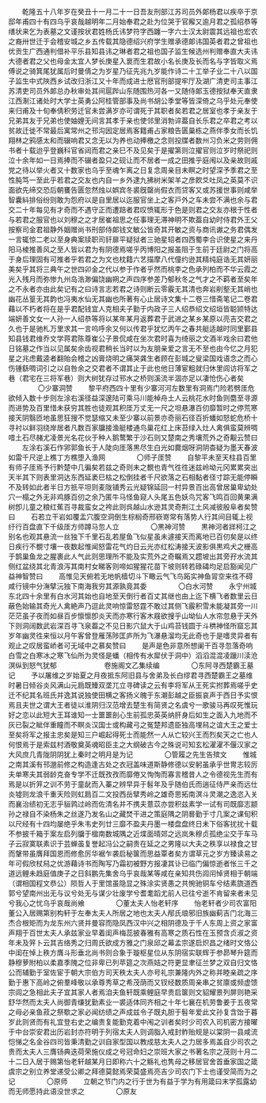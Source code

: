 <!-- { "loadSidebar": true } -->
　　乾隆五十八年岁在癸丑十一月二十一日吾友刑部江苏司员外郞杨君以疾卒于京邸年甫四十有四乌乎哀哉越明年二月始奉君之赴为位哭于官廨又逾月君之孤绍恭等缮状来乞为表墓之文谨按状君姓杨氏讳梦符字西躔一字六士汉太尉震其远祖也宏农之裔卅世迁于会稽安城之乡五传载其隐德绍兴府学生赠承德郞讳国英者君之曾祖也优贡生广西通判借补平乐县知县讳之琳者君之祖也国子监生候选州判赠奉直大夫讳大德者君之父也母金太宜人梦长庚星入褱而生君故小名长庚及长而名与字皆取义焉傅说之骑箕尾犹属后时曼倩之为岁星乃征先兆九岁能作诗二十工举子业二十八以国子监生中式陜西乡试改归浙江又十年而成进士厯官刑部提牢厅及湖广清吏司主事江苏清吏司员外郞总办秋审处其间扈跸山东随围热河各一又随侍郞玉德按狱奉天直隶江西淛江诸处时大学士英勇公阿桂管部事及尚书胡公季堂等皆深倚之乌乎处元奉使来归甫及十旬奉倩积劳迁官未尝满岁亦可谓死于其职者矣若君之居室也孝于亲友于兄弟其友于兄弟也使妯娌无间言其孝于亲也使邻里消勃谇葢自长乐君之卒君之考以贫故迁徙不常最后寓常州之邗沟因定居焉客籍甫占家粮告匮巢栋之燕伴季女而长饥翔林之鸦感太和而辍响君又念无以为养也动捧檄之念则投牒者数州习负米之劳则佣书者十载迨乎登巍科官省闼而君之亲巳不及见矣于是擢第则泣擢官则泣岁时祭祀则泣十余年如一日焉捧而不辍者盈只之砚让而不居者一成之田推乎庭闱以及亲故则戚党之待以举火者又十数家也乌乎至魂乍离之日复念周亲目未瞑之时望深予季君之至性肫笃一至此乎若君之交友也内自一乡外逮九拂树米架羊之彦飮爻吐凤之英莫不识面欲先缔交恐后朝饔告匮忽然烛以娯宾冬裘旣罄尚假衣而贷客又或苏援世事则咸举智囊紏排俗纷则敢为怨府以是自里居以迄服官坐上之客戸外之车未尝不满也余与君交二十年每见有才奇而不遇守正而遭踣者君叹愤辄形于色是则君之交友亦根于性者与若君之服官也以刘穆之之才居崔祖思之任事理无滞神明不欺葢自幼时侍君外王父按察司金君祖静外姻赠尚书刑部侍郞钱文敏公皆奇其开敏之资与商讯谳之务君偶发一言辄惊二老以至身典案牍职司豻扉平疑狱者三驰星轺者四西蜀李合识使星之来丹阳马棱推善风之至人皆以君为有阴德焉嗟乎丙博阳之报虽阻于生前于廷尉之门将高于身后理固有可推者乎若君之为文也枕籍六艺描摩八代僮约逊其精纯庭诰无其妍丽美矣乎其将三典午之世四卯金之代以参于作者乎然而桃李之色承列柏而不华云霞之光入残月而弥惨九州岛浩渺偏饶幽朔之声四序参差乃郁秋冬之气才之不羁者至矣年之不永者亦由此矣记有之曰诗言志若君之诗则断云零霰无其清也奔岩削壑无其峭也幽花丛篁无其韵也冯夷水仙无其幽也所著有心止居诗文集十二卷三惜斋笔记二卷君藉以不朽者将在是乎君配钱宜人克相夫子勤于内政子三人绍恭绍文绍垣皆聪颕特达端妍善文女一人孙一人绍恭等将以某年某月返葬君于武进之某乡某原以亮吉交君之久也于是驰札万里求其一言呜呼余又何以传君乎犹忆丙午之春共艇适越时同里鄞县知县钱君维乔文学蒋君陈尊崔公子景侃咸在坐次君时喜为绮丽之文酒半戏余曰君他日铭墓之作当以见属矣余齿视君稍长当时以为友朋亲爱之言无不至也由今忆之月犯星之兆虑戴逵者翻贻会稽之凶膏烧明之痛哭龚生者顾在彭城之叟梁国戏语念之而心伤锺繇啁词引之以自咎余之交君者不谓其止于此也他日薄宦粗就归休里闾访将军之巷（君宅在三将军巷）则大树犹存过邗水之桥则溪流半涸亦足以凄怆伤心者矣 
　　
　　〇少寨洞赞 
　　黎平府西四十里有少寨河河左数里有洞焉门险若劈厓危欲倾入数十步则左涂右溪径益深邃陆可乘马川能棹舟土人云桃花水时鱼则麕至寻源而进势及百里惜未获穷其胜也徒观其积厓万丈无一尺之坦悬瀑百仞靡暂时之停荒寒接天阴翳匝地虽思狂搜不觉瑟缩又未至少寨以前景亦奇丽石径百折蟠如怒蛇危桥十寻衬以鲜羽绕岸居者凡数百家牖接渔艇楼通鸟巢花红上床苔绿入灶人禽俱蛮莫辨啁唶土石尽赭尤凌景光名花伙于种人鹅鹜繁于沙石则又楚南之秀壤荒外之奇觏云赞曰 
　　左涂右溪石作郛郭鱼长于人陡向厓落黒尽生白光如爨烟呀洞阴杳疑为墨天春波如雷千尺逆上樵丁方樵堕入渔网 
　　
　　〇师子厓赞 
　　自黎平未至天柱县百里有师子厓焉予行黔楚中几徧矣若兹之奇则未之覩也青气徃徃迷兹岭坳元冈累累突出天半其下则表里洞达东西延袤巳枯之松倒挂者千尺欲落之石相黏者径寸踪无能停瞬不及转如此者半日方扺平坦则麦陇铺秀云光疑锦延回一村异景百出高曾居巢卑幼处穴一榻之外无非鸡豚百仞之余乃匿牛马怪鱼窥人头尾五色妖鸟咒客飞鸣百回黄果满树卽儿童之粮红蕉百寻裁蛮女之袴此则呉越山水逊其灵奇荆江土风减彼殷阜者矣赞曰 
　　石若立干岩如覆盂穴腹空洞倒生棕榈奇邢嵚嵜常有落势人行其间目辄上视纡行百盘直下千级厓方师蹲马忽人立 
　　
　　〇黒神河赞 
　　黒神河者牂柯江之别名也观其悬流一丝独下千里石乱若屋鱼飞似星虽未遽接天而离地已百仞矣是以终日疾行不覩寸壤一夜数起惟闻怒雷花气灼日云光亦红松涛接天波影俱黒鸡犬之栅高于鹊巢鱼龙之腥裹此人气此则思理所不能及实荒外之奇瞩焉又趱坡出其旁孖水流其侧红盆绕其北青浪泻其南村女睇客则啼如猩猩花苗下坡则转若碌碡均足启豁闻见广益神智赞曰 
　　高惟见天俯若无地帆樯切斗下瞰云气飞鸟跖实神鱼冐空来徃不碍咸行镜中分潕擘沅独下南海我穷其源孰竟其委 
　　
　　〇白水河赞 
　　永宁州城东北四十余里有白水河其始也自地至天倒行者百丈其继也由上迄下横飞者数里云日蔽色始输其奇光人禽絶声乃逗此灵响惊雷怒霆不敢过其侧飞霰积雪未能凝其旁一川茫茫虽子夜而如昼百步懔懔卽炎天而亦寒行客木屐欲搜乎山坳仙人水帘忽悬于天外下则洞阔数武岩深百寻飞泉葢之不见日影穴鼠大于山鸡苔钱圆于斗栱神怪所窟忘其岁年幽灵徃来恒以月午客曾登雁荡陟匡庐所为飞瀑悬溜均无此奇也于是嗜灵异者有观止之叹居蛮峤者可无域中之慕矣赞曰 
　　是声是色非意所想阑干百寻忽落奇响白雪之白寒冰之寒飞仙所为灵怪是蟠（相传有水犀伏于洞中）滔滔混混凌躐川渎沧溟纵到怒气犹郁 
　　
　　
　　卷施阁文乙集续编 
　　
　　〇东阿寻西楚霸王墓记 
　　予以屠维之岁始夏之月夜抵东阿旧县与舍弟及长白缪君寻西楚霸王之墓维时暑日倾谷炎风满山元扃既臻双垄兀立寻碑读之云有李将军从王死实拊葬焉嗟乎史迁不纪其名班氏并逸其说独使田横之客扬义魄于东潮彭越之臣振哀声于西日予实恨焉且夫世之谓大王者徒以淮阴归汉范增去楚生有简贤之名虞兮一歌骏马再叹死惟玩好之恋以此短大王耳谁知一士噩噩剖心生前孤忠英英纳肝身后如生之面入九地而不灰已裂之眦伴重瞳而不瞑炎汉国士或构藏弓之冤楚邦遗臣独高埋舄之谊大王之爱士至矣将军之报主忠矣是知三户崛起得死士而能然一人从亡较兴王而烈矣天之亡也人何恨焉于是索兹村酒敬奠英魂昭臣主之大纲破古今之殊说可知玄松濯濯不偃汉家之大风庶几青陇阴阴犹上秦时之明月是为记 
　　
　　〇管履之先生告殡文 
　　惟城之南其溪有邗邈前修之构造逢古处之衣冠盖味道斯静修德以安躬虽承乎世冑志较厉夫单寒夫其弱龄克奋专学不迁既孜孜而靡倦又恂恂而寡言稽昔人之令德视先生而有焉是以折笄之训不劳于童龀而入蓁之辨早异于髫年及乎随伯氏而遄征侍严亲而远仕炎墟则龙浪千重天险则虹扃百二文投西岳擘秀岭之雄奇思拓南溟斗灵潮之逸恣入关而襄治绩初无志乎貆鹑过岭而佐清名并不携夫薏苡亦尝积兹素学一试有司既靡志颛孙之禄自不染杨朱之丝遂乃发名山之藏焚干进之策庭隅之阴晷勤于寸几案之课旬积以尺经有十四均屡绝乎朱韦史列廿三靡不盈夫丹墨一楼盘盘终日未下俗客扰扰十载不参披千箱于案左启列牖于楹南数城隅之近堞面晴郊之远岚朱穆贞孤绝尘交于车马子云寂寞联素识于芸蝉虽复誉起冯公之嗣贵在延之之男隆以大夫之秩享以禄食之甘而鞶带虽膺拜国恩而修愈厉华裾乍袭启秘箧而思益覃者矣方谓草元之岁方臻读易之年可假欣杖舄之优游藉诗书而陶写乃霜初被野方报凄其讣已临门偏惊逝者怅三千之道远鲤未趋庭值庚子之日斜鹏先集舍乌乎哀哉某等咸在亲知共伤闾闬悼贤相于朝端（谓相国程文恭公）陨哲人于里馆虽隐显之殊涂实贤愚之共惋驰铜车兮结素旒道西郭兮望南州出无与议兮处无与谋少壮废学兮耆耄蹈尤前人已往兮逝不肯留来者未见兮我心之忧乌乎哀哉尚飨 
　　
　　〇董太夫人怡老轩序 
　　怡老轩者少司农富阳董公入居赐第别构轩于左奉太夫人所居之地也太夫人邴氏琅邪旧族幽蓟吉门北海三杰合根矩而为龙东州六贤并曼容而隐凤西汉中兴之相阴德及于千人东周上资之家富声翔于百世太夫人承兹家业早着闺声梅蕊披春雅有高寒之质石性在玉预含贞淑之资年未及笄卜云其吉络秀之归周氏欲成方雅之门泉邱之幕孟宗遂启炽昌之绪时文恪公中闺在悼上秩方膺斗形垂北尚书则合象于璇枢星位从东阴宿实联辉于参昴琴升筵而静穆萝附柏以柔嘉季隗之位非卑已列苹筵之次燕姞之符更显聿征兰梦之双自归文恪公而辅勤于室佐宦于朝大宗伯方司天秩太夫人亦号礼宗兼隆内外之称并睦亲疏之序勤于惠下高岭之俯羣峰敬以承尊秀草之希茂荫而又钗经数质周亲串之贫廪或频虚馈宗闾之急相此夫子宜其家人者焉洎夫鱼轩既乘鲤庭早贵启箧则文貂耀景列屏则艳采舒华然而太夫人尚御青缣犹勤素业一裘适体同齐相之十年七襄在机劳鲁姜于五夜常之母必亲鱼菽之祭歜之家必闻纺绩之声成兹令子既丸胆于髫年爱此文孙复含饴于暮岁此则贤而有礼宜登右史之编贵复能勤克着中闱之训者矣时少司农入司机密方接曜于中台崇安君出历岩封亦符明于列宿太夫人则调脂入戒封鲊贻规是以棠阴一县咸流恺悌之名金谷四司皆秉清勤之训自家型国以教成慈太夫人之力居多焉盖自少司农之贵而太夫人三膺钖典迭荷荣施仪成之号冠命妇之崇班大家之书著名宗之茂则十月二十二日入居于赐第怡老轩越某月日即称六十之觞礼也隽母之移居官舍首垂家国之箴虞宗之别立养堂递受公卿之拜德莫懿焉荣莫盛焉亮吉少司农门下士也谨受简而为之记 
　　
　　〇原师 
　　立朝之节门内之行于世为有益于学为有用箴曰末学孤露幼而无师愿持此语没世求之 
　　
　　〇原友 
